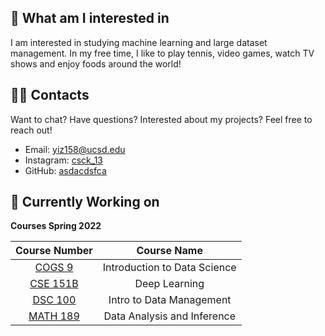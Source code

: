 ---
---

## 🧐 What am I interested in

I am interested in studying machine learning and large dataset management. In my free time, I like to play tennis, video games, watch TV shows and enjoy foods around the world!

## 👋🏻 Contacts

Want to chat? Have questions? Interested about my projects? Feel free to reach out!

- Email: [yiz158@ucsd.edu](https://mail.google.com/mail/u/0/#inbox?compose=CllgCKCJFGKVTWJKCWVqcptdhrjrgqjwSTmvRRcvWqcWvhSzdbflNgNHddBFDZSglSxSvJpjHDB)
- Instagram: [csck_13](https://www.instagram.com/csck_13/)
- GitHub: [asdacdsfca](https://github.com/asdacdsfca)

## 👀 Currently Working on

**Courses Spring 2022**


| Course Number      | Course Name |
| :----:        |    :----:   |
| [COGS 9](https://catalog.ucsd.edu/courses/COGS.html#:~:text=COGS%209.%20Introduction%20to%20Data%20Science%20(4))      | Introduction to Data Science      |
| [CSE 151B](https://catalog.ucsd.edu/courses/CSE.html#:~:text=CSE%20151B.%20Deep%20Learning)   | Deep Learning        |
|[DSC 100](https://catalog.ucsd.edu/courses/DSC.html#:~:text=DSC%20100.%20Introduction%20to%20Data%20Management)|Intro to Data Management |
|[MATH 189](https://catalog.ucsd.edu/courses/MATH.html#:~:text=MATH%20189.%20Exploratory%20Data%20Analysis%20and%20Inference)|Data Analysis and Inference |
